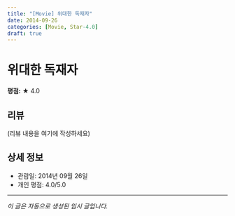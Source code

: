 ```yaml
---
title: "[Movie] 위대한 독재자"
date: 2014-09-26
categories: [Movie, Star-4.0]
draft: true
---
```


# 위대한 독재자

**평점:** ★ 4.0

## 리뷰

(리뷰 내용을 여기에 작성하세요)

## 상세 정보

- 관람일: 2014년 09월 26일
- 개인 평점: 4.0/5.0

---

*이 글은 자동으로 생성된 임시 글입니다.*
